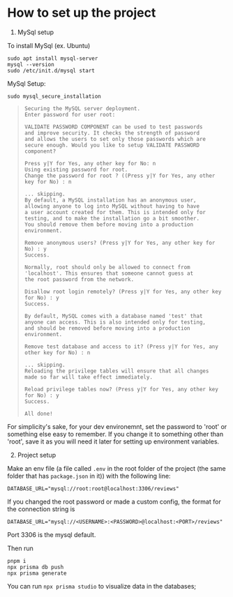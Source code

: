 # How to set up the project

1. MySql setup

To install MySql (ex. Ubuntu)

```
sudo apt install mysql-server
mysql --version
sudo /etc/init.d/mysql start
```

MySql Setup:

```
sudo mysql_secure_installation
```

> ```
> Securing the MySQL server deployment.
> Enter password for user root:
>
> VALIDATE PASSWORD COMPONENT can be used to test passwords
> and improve security. It checks the strength of password
> and allows the users to set only those passwords which are
> secure enough. Would you like to setup VALIDATE PASSWORD component?
>
> Press y|Y for Yes, any other key for No: n
> Using existing password for root.
> Change the password for root ? ((Press y|Y for Yes, any other key for No) : n
>
> ... skipping.
> By default, a MySQL installation has an anonymous user,
> allowing anyone to log into MySQL without having to have
> a user account created for them. This is intended only for
> testing, and to make the installation go a bit smoother.
> You should remove them before moving into a production
> environment.
>
> Remove anonymous users? (Press y|Y for Yes, any other key for No) : y
> Success.
>
> Normally, root should only be allowed to connect from
> 'localhost'. This ensures that someone cannot guess at
> the root password from the network.
>
> Disallow root login remotely? (Press y|Y for Yes, any other key for No) : y
> Success.
>
> By default, MySQL comes with a database named 'test' that
> anyone can access. This is also intended only for testing,
> and should be removed before moving into a production
> environment.
>
> Remove test database and access to it? (Press y|Y for Yes, any other key for No) : n
>
> ... skipping.
> Reloading the privilege tables will ensure that all changes
> made so far will take effect immediately.
>
> Reload privilege tables now? (Press y|Y for Yes, any other key for No) : y
> Success.
>
> All done!
> ```

For simplicity's sake, for your dev environemnt, set the password to 'root' or something else easy to remember. If you change it to something other than 'root', save it as you will need it later for setting up environment variables.

2. Project setup

Make an env file (a file called `.env` in the root folder of the project (the same folder that has `package.json` in it)) with the following line:

```
DATABASE_URL="mysql://root:root@localhost:3306/reviews"
```

If you changed the root password or made a custom config, the format for the connection string is

```
DATABASE_URL="mysql://<USERNAME>:<PASSWORD>@localhost:<PORT>/reviews"
```

Port 3306 is the mysql default.

Then run

```
pnpm i
npx prisma db push
npx prisma generate
```

You can run `npx prisma studio` to visualize data in the databases;
